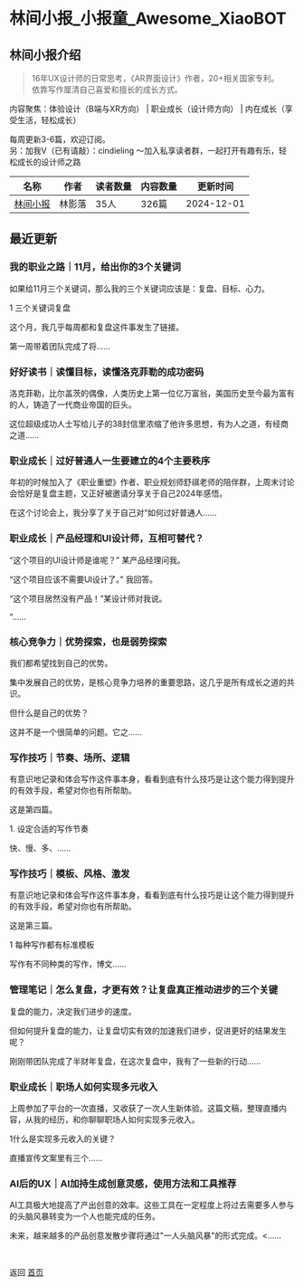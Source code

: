 # 林间小报_小报童_Awesome_XiaoBOT

## 林间小报介绍
> 16年UX设计师的日常思考，《AR界面设计》作者，20+相关国家专利。    
依靠写作厘清自己喜爱和擅长的成长方式。    
    
内容聚焦：体验设计（B端与XR方向） | 职业成长（设计师方向） | 内在成长（享受生活，轻松成长）    
    
每周更新3-6篇，欢迎订阅。    
另：加我V（已有请敲）：cindieling ～加入私享读者群，一起打开有趣有乐，轻松成长的设计师之路  
  


|名称|作者|读者数量|内容数量|更新时间|
|---|---|---|---|---|
|[林间小报](https://xiaobot.net/p/shadow?refer=0b133df9-27dc-423b-8101-639049001c13)|林影落|35人|326篇|2024-12-01|

## 最近更新
### 我的职业之路｜11月，给出你的3个关键词

如果给11月三个关键词，那么我的三个关键词应该是：复盘、目标、心力。

1 三个关键词复盘

这个月，我几乎每周都和复盘这件事发生了链接。

第一周带着团队完成了将......

### 好好读书｜读懂目标，读懂洛克菲勒的成功密码

洛克菲勒，比尔盖茨的偶像，人类历史上第一位亿万富翁，美国历史至今最为富有的人，铸造了一代商业帝国的巨头。

这位超级成功人士写给儿子的38封信里浓缩了他许多思想，有为人之道，有经商之道......

### 职业成长｜过好普通人一生要建立的4个主要秩序

年初的时候加入了《职业重塑》作者、职业规划师舒祺老师的陪伴群，上周末讨论会恰好是复盘主题，又正好被邀请分享关于自己2024年感悟。

在这个讨论会上，我分享了关于自己对“如何过好普通人......

### 职业成长｜产品经理和UI设计师，互相可替代？

“这个项目的UI设计师是谁呢？” 某产品经理问我。

“这个项目应该不需要UI设计了。” 我回答。

“这个项目居然没有产品！”某设计师对我说。

“......

### 核心竞争力｜优势探索，也是弱势探索

我们都希望找到自己的优势。

集中发展自己的优势，是核心竞争力培养的重要思路，这几乎是所有成长之道的共识。

但什么是自己的优势？

这并不是一个很简单的问题。它之......

### 写作技巧｜节奏、场所、逻辑

有意识地记录和体会写作这件事本身，看看到底有什么技巧是让这个能力得到提升的有效手段，希望对你也有所帮助。

这是第四篇。

1\. 设定合适的写作节奏

快、慢、多、......

### 写作技巧｜模板、风格、激发

有意识地记录和体会写作这件事本身，看看到底有什么技巧是让这个能力得到提升的有效手段，希望对你也有所帮助。

这是第三篇。

1 每种写作都有标准模板

写作有不同种类的写作，博文......

### 管理笔记｜怎么复盘，才更有效？让复盘真正推动进步的三个关键

复盘的能力，决定我们进步的速度。

但如何提升复盘的能力，让复盘切实有效的加速我们进步，促进更好的结果发生呢？

刚刚带团队完成了半财年复盘，在这次复盘中，我有了一些新的行动......

### 职业成长｜职场人如何实现多元收入

上周参加了平台的一次直播，又收获了一次人生新体验。这篇文稿，整理直播内容，从我的经历，和你聊聊职场人如何实现多元收入。

1什么是实现多元收入的关键？

直播宣传文案里有三个......

### AI后的UX｜AI加持生成创意灵感，使用方法和工具推荐

AI工具极大地提高了产出创意的效率。这些工具在一定程度上将过去需要多人参与的头脑风暴转变为一个人也能完成的任务。

未来，越来越多的产品创意发散步骤将通过"一人头脑风暴"的形式完成。<......


<a href="https://github.com/Reno9527/awesome-xiaobot" style="color: white; text-decoration: none;">awesome-xiaobot</a>

返回 [首页](../README.md)
